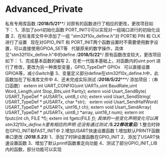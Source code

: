 # Advanced_Private
私有专用库函数
/**********2018/5/21************/
对原有的函数进行了相应的更改，更改项目如下：
1、添加了port初始化函数 PORT_INIT()可以实现对一组端口进行的初始化设置
2、在标准库文件中添加了一组 "stm32f10x_define.h"对 PORT和 PIN 和 CLK进行了设置
   现在对GPIO_INIT 和 PORT_INIT两个函数设置时不需要使用数字设置，可以直接使用GPIOA_SET等
   代替原来的数字操作，具体见"stm32f10x_define.h"中的define
/**********2018/5/22***********/
原有函数改变较大，更改项目如下：
1、完成基本函数的编写
2、在老一代版本基础上，对函数内的uint port 进行了修改，更改为另一种类型变量，GPIO_TypeDef* GPIOx
   可以直接设置GPIOA等，减小Switch量
3、变量定义部分define在stm32f10x_define.h中，此函数加在了标准库文件中
4、还未完成实际测试
/*********2018/5/22************/
添加项目：（串口函数）
extern int UART_CONFIG(uint UARTx,uint BaudRate,uint Word_Length,uint Stop_Bits,uint Parity); 
extern void Usart_SendByte( USART_TypeDef * pUSARTx, uint8_t ch); 
extern void Usart_SendString( USART_TypeDef * pUSARTx, char *str);  
extern void Usart_SendHalfWord( USART_TypeDef * pUSARTx, uint16_t ch); 
extern void Usart_SendArray( USART_TypeDef * pUSARTx, uint8_t *array, uint16_t num);
extern int fputc(int ch, FILE *f);
extern int fgetc(FILE *f);
具体的一些变化声明变化可以再stm32f10x_define.h里有相应的声明
还没有通过测试
/****5.22修改意见*****/
1.整合时钟在GPIO_INIT和FAST_INIT中
2.增加USART快速设置函数
1.增加默认PRINTF函数串口更改
/*****2018.5.23*****/
1、添加了时钟设置函数在GPIO_INIT
2、添加了USART快速设置函数
3、增加了默认printf函数重定向功能
4、测试了部分GPIO_INIT_LIB内的函数，部分功能可以实现
